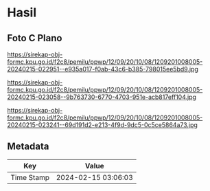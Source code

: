 # Hasil

## Foto C Plano

https://sirekap-obj-formc.kpu.go.id/f2c8/pemilu/ppwp/12/09/20/10/08/1209201008005-20240215-022951--e935a017-f0ab-43c6-b385-798015ee5bd9.jpg

https://sirekap-obj-formc.kpu.go.id/f2c8/pemilu/ppwp/12/09/20/10/08/1209201008005-20240215-023058--9b763730-6770-4703-951e-acb817eff104.jpg

https://sirekap-obj-formc.kpu.go.id/f2c8/pemilu/ppwp/12/09/20/10/08/1209201008005-20240215-023241--69d191d2-e213-4f9d-9dc5-0c5ce5864a73.jpg


## Metadata

| Key        | Value               |
| ---------- | ------------------- |
| Time Stamp | 2024-02-15 03:06:03 |



